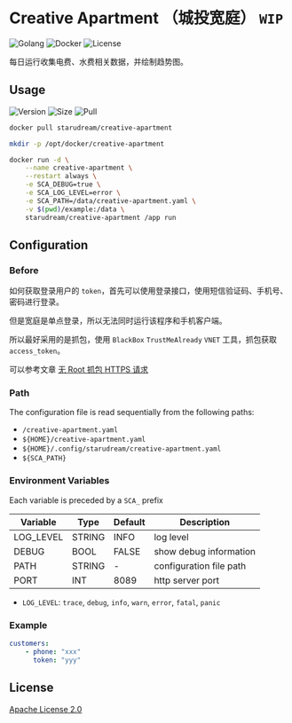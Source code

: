 # Creative Apartment （城投宽庭） `WIP`

![Golang](https://img.shields.io/github/workflow/status/starudream/creative-apartment/Golang/master?style=for-the-badge)
![Docker](https://img.shields.io/github/workflow/status/starudream/creative-apartment/Docker/master?style=for-the-badge)
![License](https://img.shields.io/badge/License-Apache%20License%202.0-blue?style=for-the-badge)

每日运行收集电费、水费相关数据，并绘制趋势图。

## Usage

![Version](https://img.shields.io/docker/v/starudream/creative-apartment?style=for-the-badge)
![Size](https://img.shields.io/docker/image-size/starudream/creative-apartment/latest?style=for-the-badge)
![Pull](https://img.shields.io/docker/pulls/starudream/creative-apartment?style=for-the-badge)

```bash
docker pull starudream/creative-apartment
```

```bash
mkdir -p /opt/docker/creative-apartment

docker run -d \
    --name creative-apartment \
    --restart always \
    -e SCA_DEBUG=true \
    -e SCA_LOG_LEVEL=error \
    -e SCA_PATH=/data/creative-apartment.yaml \
    -v $(pwd)/example:/data \
    starudream/creative-apartment /app run
```

## Configuration

### Before

如何获取登录用户的 `token`，首先可以使用登录接口，使用短信验证码、手机号、密码进行登录。

但是宽庭是单点登录，所以无法同时运行该程序和手机客户端。

所以最好采用的是抓包，使用 `BlackBox` `TrustMeAlready` `VNET` 工具，抓包获取 `access_token`。

可以参考文章 [无 Root 抓包 HTTPS 请求](https://blog.starudream.cn/2022/05/09/android-packet-capture-without-root/)

### Path

The configuration file is read sequentially from the following paths:

- `/creative-apartment.yaml`
- `${HOME}/creative-apartment.yaml`
- `${HOME}/.config/starudream/creative-apartment.yaml`
- `${SCA_PATH}`

### Environment Variables

Each variable is preceded by a `SCA_` prefix

| Variable  | Type   | Default | Description             |
|-----------|--------|---------|-------------------------|
| LOG_LEVEL | STRING | INFO    | log level               |
| DEBUG     | BOOL   | FALSE   | show debug information  |
| PATH      | STRING | -       | configuration file path |
| PORT      | INT    | 8089    | http server port        |

- `LOG_LEVEL`: `trace`, `debug`, `info`, `warn`, `error`, `fatal`, `panic`

### Example

```yaml
customers:
    - phone: "xxx"
      token: "yyy"
```

## License

[Apache License 2.0](./LICENSE)
